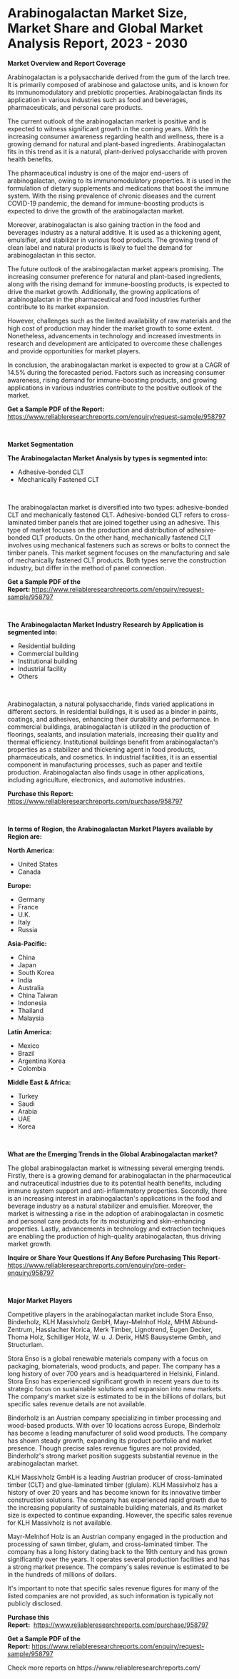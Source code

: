 <p><h1>Arabinogalactan Market Size, Market Share and Global Market Analysis Report, 2023 - 2030</h1></p><p><strong>Market Overview and Report Coverage</strong></p>
<p><p>Arabinogalactan is a polysaccharide derived from the gum of the larch tree. It is primarily composed of arabinose and galactose units, and is known for its immunomodulatory and prebiotic properties. Arabinogalactan finds its application in various industries such as food and beverages, pharmaceuticals, and personal care products.</p><p>The current outlook of the arabinogalactan market is positive and is expected to witness significant growth in the coming years. With the increasing consumer awareness regarding health and wellness, there is a growing demand for natural and plant-based ingredients. Arabinogalactan fits in this trend as it is a natural, plant-derived polysaccharide with proven health benefits.</p><p>The pharmaceutical industry is one of the major end-users of arabinogalactan, owing to its immunomodulatory properties. It is used in the formulation of dietary supplements and medications that boost the immune system. With the rising prevalence of chronic diseases and the current COVID-19 pandemic, the demand for immune-boosting products is expected to drive the growth of the arabinogalactan market.</p><p>Moreover, arabinogalactan is also gaining traction in the food and beverages industry as a natural additive. It is used as a thickening agent, emulsifier, and stabilizer in various food products. The growing trend of clean label and natural products is likely to fuel the demand for arabinogalactan in this sector.</p><p>The future outlook of the arabinogalactan market appears promising. The increasing consumer preference for natural and plant-based ingredients, along with the rising demand for immune-boosting products, is expected to drive the market growth. Additionally, the growing applications of arabinogalactan in the pharmaceutical and food industries further contribute to its market expansion.</p><p>However, challenges such as the limited availability of raw materials and the high cost of production may hinder the market growth to some extent. Nonetheless, advancements in technology and increased investments in research and development are anticipated to overcome these challenges and provide opportunities for market players.</p><p>In conclusion, the arabinogalactan market is expected to grow at a CAGR of 14.5% during the forecasted period. Factors such as increasing consumer awareness, rising demand for immune-boosting products, and growing applications in various industries contribute to the positive outlook of the market.</p></p>
<p><strong>Get a Sample PDF of the Report:</strong> <a href="https://www.reliableresearchreports.com/enquiry/request-sample/958797">https://www.reliableresearchreports.com/enquiry/request-sample/958797</a></p>
<p>&nbsp;</p>
<p><strong>Market Segmentation</strong></p>
<p><strong>The Arabinogalactan Market Analysis by types is segmented into:</strong></p>
<p><ul><li>Adhesive-bonded CLT</li><li>Mechanically Fastened CLT</li></ul></p>
<p>&nbsp;</p>
<p><p>The arabinogalactan market is diversified into two types: adhesive-bonded CLT and mechanically fastened CLT. Adhesive-bonded CLT refers to cross-laminated timber panels that are joined together using an adhesive. This type of market focuses on the production and distribution of adhesive-bonded CLT products. On the other hand, mechanically fastened CLT involves using mechanical fasteners such as screws or bolts to connect the timber panels. This market segment focuses on the manufacturing and sale of mechanically fastened CLT products. Both types serve the construction industry, but differ in the method of panel connection.</p></p>
<p><strong>Get a Sample PDF of the Report:</strong>&nbsp;<a href="https://www.reliableresearchreports.com/enquiry/request-sample/958797">https://www.reliableresearchreports.com/enquiry/request-sample/958797</a></p>
<p>&nbsp;</p>
<p><strong>The Arabinogalactan Market Industry Research by Application is segmented into:</strong></p>
<p><ul><li>Residential building</li><li>Commercial building</li><li>Institutional building</li><li>Industrial facility</li><li>Others</li></ul></p>
<p>&nbsp;</p>
<p><p>Arabinogalactan, a natural polysaccharide, finds varied applications in different sectors. In residential buildings, it is used as a binder in paints, coatings, and adhesives, enhancing their durability and performance. In commercial buildings, arabinogalactan is utilized in the production of floorings, sealants, and insulation materials, increasing their quality and thermal efficiency. Institutional buildings benefit from arabinogalactan's properties as a stabilizer and thickening agent in food products, pharmaceuticals, and cosmetics. In industrial facilities, it is an essential component in manufacturing processes, such as paper and textile production. Arabinogalactan also finds usage in other applications, including agriculture, electronics, and automotive industries.</p></p>
<p><strong>Purchase this Report:</strong>&nbsp; <a href="https://www.reliableresearchreports.com/purchase/958797">https://www.reliableresearchreports.com/purchase/958797</a></p>
<p>&nbsp;</p>
<p><strong>In terms of Region, the Arabinogalactan Market Players available by Region are:</strong></p>
<p>
    <p> <strong> North America: </strong>
        <ul>
            <li>United States</li>
            <li>Canada</li>
        </ul>
        </p> 
    <p> <strong> Europe: </strong>
        <ul>
            <li>Germany</li>
            <li>France</li>
            <li>U.K.</li>
            <li>Italy</li>
            <li>Russia</li>
        </ul>
        </p> 
    <p> <strong> Asia-Pacific: </strong>
        <ul>
            <li>China</li>
            <li>Japan</li>
            <li>South Korea</li>
            <li>India</li>
            <li>Australia</li>
            <li>China Taiwan</li>
            <li>Indonesia</li>
            <li>Thailand</li>
            <li>Malaysia</li>
        </ul>
        </p> 
    <p> <strong> Latin America: </strong>
        <ul>
            <li>Mexico</li>
            <li>Brazil</li>
            <li>Argentina Korea</li>
            <li>Colombia</li>
        </ul>
        </p> 
    <p> <strong> Middle East & Africa: </strong>
        <ul>
            <li>Turkey</li>
            <li>Saudi</li>
            <li>Arabia</li>
            <li>UAE</li>
            <li>Korea</li>
        </ul>
    </p>
    </p>
<p>&nbsp;</p>
<p><strong>What are the Emerging Trends in the Global Arabinogalactan market?</strong></p>
<p><p>The global arabinogalactan market is witnessing several emerging trends. Firstly, there is a growing demand for arabinogalactan in the pharmaceutical and nutraceutical industries due to its potential health benefits, including immune system support and anti-inflammatory properties. Secondly, there is an increasing interest in arabinogalactan's applications in the food and beverage industry as a natural stabilizer and emulsifier. Moreover, the market is witnessing a rise in the adoption of arabinogalactan in cosmetic and personal care products for its moisturizing and skin-enhancing properties. Lastly, advancements in technology and extraction techniques are enabling the production of high-quality arabinogalactan, thus driving market growth.</p></p>
<p><strong>Inquire or Share Your Questions If Any Before Purchasing This Report</strong>- <a href="https://www.reliableresearchreports.com/enquiry/pre-order-enquiry/958797">https://www.reliableresearchreports.com/enquiry/pre-order-enquiry/958797</a></p>
<p>&nbsp;</p>
<p><strong>Major Market Players</strong></p>
<p><p>Competitive players in the arabinogalactan market include Stora Enso, Binderholz, KLH Massivholz GmbH, Mayr-Melnhof Holz, MHM Abbund-Zentrum, Hasslacher Norica, Merk Timber, Lignotrend, Eugen Decker, Thoma Holz, Schilliger Holz, W. u. J. Derix, HMS Bausysteme Gmbh, and Structurlam.</p><p>Stora Enso is a global renewable materials company with a focus on packaging, biomaterials, wood products, and paper. The company has a long history of over 700 years and is headquartered in Helsinki, Finland. Stora Enso has experienced significant growth in recent years due to its strategic focus on sustainable solutions and expansion into new markets. The company's market size is estimated to be in the billions of dollars, but specific sales revenue details are not available.</p><p>Binderholz is an Austrian company specializing in timber processing and wood-based products. With over 10 locations across Europe, Binderholz has become a leading manufacturer of solid wood products. The company has shown steady growth, expanding its product portfolio and market presence. Though precise sales revenue figures are not provided, Binderholz's strong market position suggests substantial revenue in the arabinogalactan market.</p><p>KLH Massivholz GmbH is a leading Austrian producer of cross-laminated timber (CLT) and glue-laminated timber (glulam). KLH Massivholz has a history of over 20 years and has become known for its innovative timber construction solutions. The company has experienced rapid growth due to the increasing popularity of sustainable building materials, and its market size is expected to continue expanding. However, the specific sales revenue for KLH Massivholz is not available.</p><p>Mayr-Melnhof Holz is an Austrian company engaged in the production and processing of sawn timber, glulam, and cross-laminated timber. The company has a long history dating back to the 19th century and has grown significantly over the years. It operates several production facilities and has a strong market presence. The company's sales revenue is estimated to be in the hundreds of millions of dollars.</p><p>It's important to note that specific sales revenue figures for many of the listed companies are not provided, as such information is typically not publicly disclosed.</p></p>
<p><strong>Purchase this Report:</strong>&nbsp;&nbsp;<a href="https://www.reliableresearchreports.com/purchase/958797">https://www.reliableresearchreports.com/purchase/958797</a></p>
<p></p>
<p><strong>Get a Sample PDF of the Report:</strong>&nbsp;<a href="https://www.reliableresearchreports.com/enquiry/request-sample/958797">https://www.reliableresearchreports.com/enquiry/request-sample/958797</a></p>
<p>Check more reports on https://www.reliableresearchreports.com/</p>